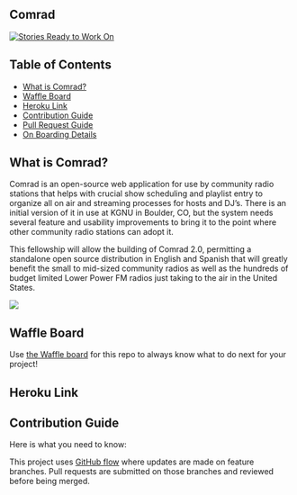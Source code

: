 ## Comrad

[![Stories Ready to Work On](https://badge.waffle.io/codefordenver/Comrad.svg?label=ready&title=Cards%20Ready%20To%20Work%20On)](https://waffle.io/codefordenver/Comrad)

## Table of Contents

- [What is Comrad?](#what-is-comrad)
- [Waffle Board](#waffle-board)
- [Heroku Link](#heroku-link)
- [Contribution Guide](#contribution-guide)
- [Pull Request Guide](#pull-request-guide)
- [On Boarding Details](#on-boarding-details)

## What is Comrad?

Comrad is an open-source web application for use by community radio stations that helps with crucial show scheduling and playlist entry to organize all on air and streaming processes for hosts and DJ’s. There is an initial version of it in use at KGNU in Boulder, CO, but the system needs several feature and usability improvements to bring it to the point where other community radio stations can adopt it.

This fellowship will allow the building of Comrad 2.0, permitting a standalone open source distribution in English and Spanish that will greatly benefit the small to mid-sized community radios as well as the hundreds of budget limited Lower Power FM radios just taking to the air in the United States.

![](./docs/images/ComradUI-1.png)

## Waffle Board

Use [the Waffle board](https://waffle.io/codefordenver/Comrad) for this repo to always know what to do next for your project!

## Heroku Link

## Contribution Guide

Here is what you need to know:

This project uses [GitHub flow](https://guides.github.com/introduction/flow/) where updates are made on feature branches. Pull requests are submitted on those branches and reviewed before being merged.
